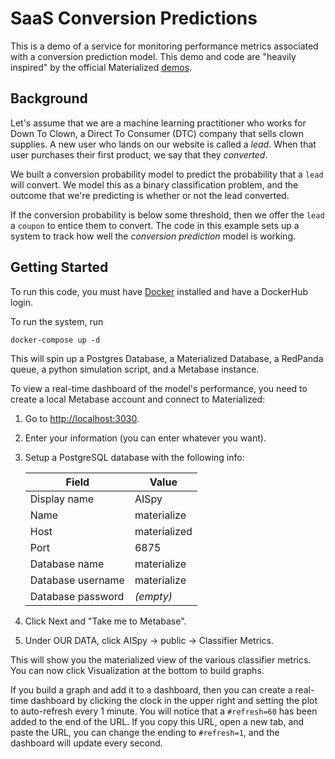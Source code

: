 # SaaS Conversion Predictions

This is a demo of a service for monitoring performance metrics associated with a conversion prediction model. This demo and code are "heavily inspired" by the official Materialized [demos](https://github.com/MaterializeInc/demos).

## Background

Let's assume that we are a machine learning practitioner who works for Down To Clown, a Direct To Consumer (DTC) company that sells clown supplies. A new user who lands on our website is called a _lead_. When that user purchases their first product, we say that they _converted_.

We built a conversion probability model to predict the probability that a `lead` will convert. We model this as a binary classification problem, and the outcome that we're predicting is whether or not the lead converted. 

If the conversion probability is below some threshold, then we offer the `lead` a `coupon` to entice them to convert. The code in this example sets up a system to track how well the _conversion prediction_ model is working.

## Getting Started

To run this code, you must have [Docker](https://www.docker.com/) installed and have a DockerHub login.

To run the system, run 

```commandline
docker-compose up -d
```

This will spin up a Postgres Database, a Materialized Database, a RedPanda queue, a python simulation script, and a Metabase instance.

To view a real-time dashboard of the model's performance, you need to create a local Metabase account and connect to Materialized:

1. Go to [http://localhost:3030](http://localhost:3030).
2. Enter your information (you can enter whatever you want).
3. Setup a PostgreSQL database with the following info:

    | Field             | Value        |
    |-------------------|--------------|
    | Display name      | AISpy        |
    | Name              | materialize  |
    | Host              | materialized |
    | Port              | 6875         |
    | Database name     | materialize  |
    | Database username | materialize  |
    | Database password | _(empty)_    |
4. Click Next and "Take me to Metabase".
5. Under OUR DATA, click AISpy -> public -> Classifier Metrics.

This will show you the materialized view of the various classifier metrics. You can now click Visualization at the bottom to build graphs.

If you build a graph and add it to a dashboard, then you can create a real-time dashboard by clicking the clock in the upper right and setting the plot to auto-refresh every 1 minute. You will notice that a `#refresh=60` has been added to the end of the URL. If you copy this URL, open a new tab, and paste the URL, you can change the ending to `#refresh=1`, and the dashboard will update every second.

